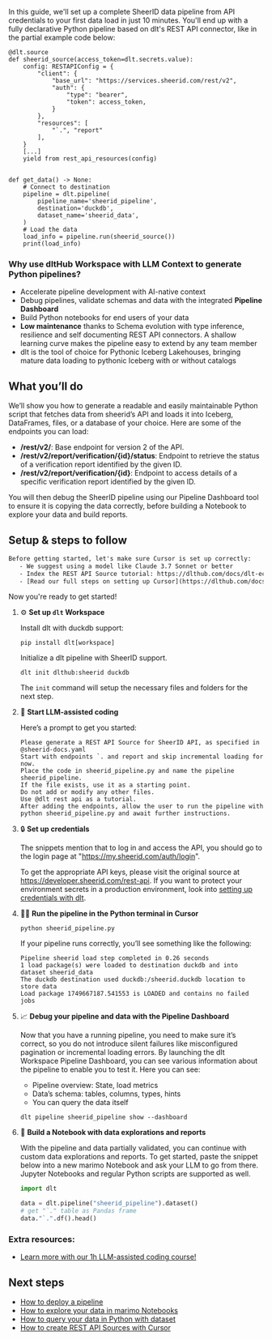 In this guide, we'll set up a complete SheerID data pipeline from API credentials to your first data load in just 10 minutes. You'll end up with a fully declarative Python pipeline based on dlt's REST API connector, like in the partial example code below:

```python-outcome
@dlt.source
def sheerid_source(access_token=dlt.secrets.value):
    config: RESTAPIConfig = {
        "client": {
            "base_url": "https://services.sheerid.com/rest/v2",
            "auth": {
                "type": "bearer",
                "token": access_token,
            }
        },
        "resources": [
            "`.", "report"
        ],
    }
    [...]
    yield from rest_api_resources(config)


def get_data() -> None:
    # Connect to destination
    pipeline = dlt.pipeline(
        pipeline_name='sheerid_pipeline',
        destination='duckdb',
        dataset_name='sheerid_data', 
    )
    # Load the data
    load_info = pipeline.run(sheerid_source())
    print(load_info) 
```

### Why use dltHub Workspace with LLM Context to generate Python pipelines?

- Accelerate pipeline development with AI-native context
- Debug pipelines, validate schemas and data with the integrated **Pipeline Dashboard**
- Build Python notebooks for end users of your data
- **Low maintenance** thanks to Schema evolution with type inference, resilience and self documenting REST API connectors. A shallow learning curve makes the pipeline easy to extend by any team member
- dlt is the tool of choice for Pythonic Iceberg Lakehouses, bringing mature data loading to pythonic Iceberg with or without catalogs

## What you’ll do

We’ll show you how to generate a readable and easily maintainable Python script that fetches data from sheerid’s API and loads it into Iceberg, DataFrames, files, or a database of your choice. Here are some of the endpoints you can load:

- **/rest/v2/**: Base endpoint for version 2 of the API.
- **/rest/v2/report/verification/{id}/status**: Endpoint to retrieve the status of a verification report identified by the given ID.
- **/rest/v2/report/verification/{id}**: Endpoint to access details of a specific verification report identified by the given ID.

You will then debug the SheerID pipeline using our Pipeline Dashboard tool to ensure it is copying the data correctly, before building a Notebook to explore your data and build reports.

## Setup & steps to follow

```default
Before getting started, let's make sure Cursor is set up correctly:
   - We suggest using a model like Claude 3.7 Sonnet or better
   - Index the REST API Source tutorial: https://dlthub.com/docs/dlt-ecosystem/verified-sources/rest_api/ and add it to context as **@dlt rest api**
   - [Read our full steps on setting up Cursor](https://dlthub.com/docs/dlt-ecosystem/llm-tooling/cursor-restapi#23-configuring-cursor-with-documentation)
```

Now you're ready to get started!

1. ⚙️ **Set up `dlt` Workspace**
    
    Install dlt with duckdb support:
    ```shell
    pip install dlt[workspace]
    ```

    Initialize a dlt pipeline with SheerID support.
    ```shell
    dlt init dlthub:sheerid duckdb
    ```

    The `init` command will setup the necessary files and folders for the next step.
    
2. 🤠 **Start LLM-assisted coding**
    
    Here’s a prompt to get you started:
    
    ```prompt
    Please generate a REST API Source for SheerID API, as specified in @sheerid-docs.yaml 
    Start with endpoints `. and report and skip incremental loading for now. 
    Place the code in sheerid_pipeline.py and name the pipeline sheerid_pipeline. 
    If the file exists, use it as a starting point. 
    Do not add or modify any other files. 
    Use @dlt rest api as a tutorial. 
    After adding the endpoints, allow the user to run the pipeline with python sheerid_pipeline.py and await further instructions.
    ```

    
3. 🔒 **Set up credentials** 
    
    The snippets mention that to log in and access the API, you should go to the login page at "https://my.sheerid.com/auth/login".
    
    To get the appropriate API keys, please visit the original source at https://developer.sheerid.com/rest-api.
    If you want to protect your environment secrets in a production environment, look into [setting up credentials with dlt](https://dlthub.com/docs/walkthroughs/add_credentials).
    
4. 🏃‍♀️ **Run the pipeline in the Python terminal in Cursor**
    
    ```shell
    python sheerid_pipeline.py
    ```
    
    If your pipeline runs correctly, you’ll see something like the following:
    
    ```shell
    Pipeline sheerid load step completed in 0.26 seconds
    1 load package(s) were loaded to destination duckdb and into dataset sheerid_data
    The duckdb destination used duckdb:/sheerid.duckdb location to store data
    Load package 1749667187.541553 is LOADED and contains no failed jobs
    ```
    
5. 📈 **Debug your pipeline and data with the Pipeline Dashboard**

    Now that you have a running pipeline, you need to make sure it’s correct, so you do not introduce silent failures like misconfigured pagination or incremental loading errors. By launching the dlt Workspace Pipeline Dashboard, you can see various information about the pipeline to enable you to test it. Here you can see:
    - Pipeline overview: State, load metrics
    - Data’s schema: tables, columns, types, hints
    - You can query the data itself
    
    ```shell
    dlt pipeline sheerid_pipeline show --dashboard
    ```
    
6. 🐍 **Build a Notebook with data explorations and reports**

    With the pipeline and data partially validated, you can continue with custom data explorations and reports. To get started, paste the snippet below into a new marimo Notebook and ask your LLM to go from there. Jupyter Notebooks and regular Python scripts are supported as well.

    
    ```python
    import dlt

   data = dlt.pipeline("sheerid_pipeline").dataset()
   # get "`." table as Pandas frame
   data."`.".df().head()
    ```

### Extra resources:

- [Learn more with our 1h LLM-assisted coding course!](https://www.youtube.com/watch?v=GGid70rnJuM)

## Next steps

- [How to deploy a pipeline](https://dlthub.com/docs/walkthroughs/deploy-a-pipeline)
- [How to explore your data in marimo Notebooks](https://dlthub.com/docs/general-usage/dataset-access/marimo)
- [How to query your data in Python with dataset](https://dlthub.com/docs/general-usage/dataset-access/dataset)
- [How to create REST API Sources with Cursor](https://dlthub.com/docs/dlt-ecosystem/llm-tooling/cursor-restapi)